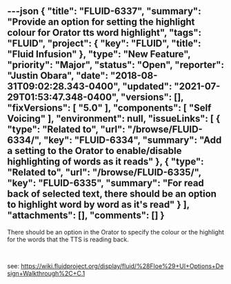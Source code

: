 ---json
{
  "title": "FLUID-6337",
  "summary": "Provide an option for setting the highlight colour for Orator tts word highlight",
  "tags": "FLUID",
  "project": {
    "key": "FLUID",
    "title": "Fluid Infusion"
  },
  "type": "New Feature",
  "priority": "Major",
  "status": "Open",
  "reporter": "Justin Obara",
  "date": "2018-08-31T09:02:28.343-0400",
  "updated": "2021-07-29T01:53:47.348-0400",
  "versions": [],
  "fixVersions": [
    "5.0"
  ],
  "components": [
    "Self Voicing"
  ],
  "environment": null,
  "issueLinks": [
    {
      "type": "Related to",
      "url": "/browse/FLUID-6334/",
      "key": "FLUID-6334",
      "summary": "Add a setting to the Orator to enable/disable highlighting of words as it reads"
    },
    {
      "type": "Related to",
      "url": "/browse/FLUID-6335/",
      "key": "FLUID-6335",
      "summary": "For read back of selected text, there should be an option to highlight word by word as it's read"
    }
  ],
  "attachments": [],
  "comments": []
}
---
There should be an option in the Orator to specify the colour or the highlight for the words that the TTS is reading back.

 

see: <https://wiki.fluidproject.org/display/fluid/%28Floe%29+UI+Options+Design+Walkthrough%2C+C.1>

        